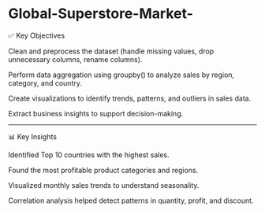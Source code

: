 # Global-Superstore-Market-

✅ Key Objectives

Clean and preprocess the dataset (handle missing values, drop unnecessary columns, rename columns).

Perform data aggregation using groupby() to analyze sales by region, category, and country.

Create visualizations to identify trends, patterns, and outliers in sales data.

Extract business insights to support decision-making.



---

📊 Key Insights

Identified Top 10 countries with the highest sales.

Found the most profitable product categories and regions.

Visualized monthly sales trends to understand seasonality.

Correlation analysis helped detect patterns in quantity, profit, and discount.
